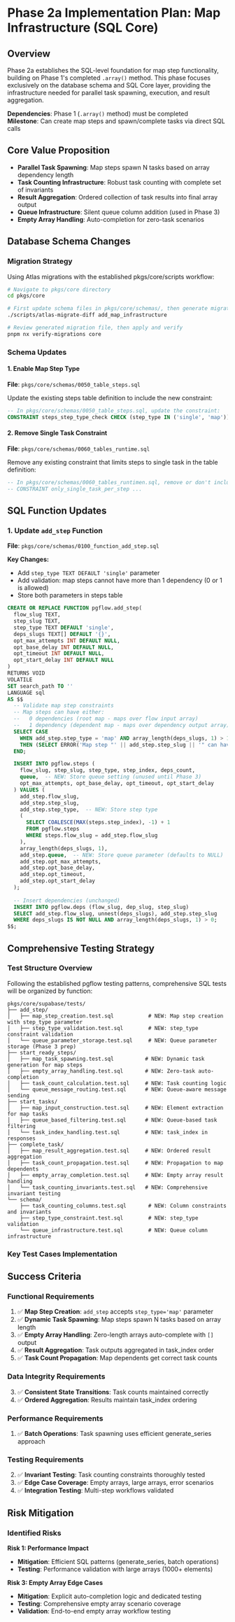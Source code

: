 # Phase 2a Implementation Plan: Map Infrastructure (SQL Core)

## Overview

Phase 2a establishes the SQL-level foundation for map step functionality, building on Phase 1's completed `.array()` method. This phase focuses exclusively on the database schema and SQL Core layer, providing the infrastructure needed for parallel task spawning, execution, and result aggregation.

**Dependencies**: Phase 1 (`.array()` method) must be completed  
**Milestone**: Can create map steps and spawn/complete tasks via direct SQL calls

## Core Value Proposition

- **Parallel Task Spawning**: Map steps spawn N tasks based on array dependency length
- **Task Counting Infrastructure**: Robust task counting with complete set of invariants
- **Result Aggregation**: Ordered collection of task results into final array output
- **Queue Infrastructure**: Silent queue column addition (used in Phase 3)
- **Empty Array Handling**: Auto-completion for zero-task scenarios

## Database Schema Changes

### Migration Strategy

Using Atlas migrations with the established pkgs/core/scripts workflow:

```bash
# Navigate to pkgs/core directory
cd pkgs/core

# First update schema files in pkgs/core/schemas/, then generate migration
./scripts/atlas-migrate-diff add_map_infrastructure

# Review generated migration file, then apply and verify
pnpm nx verify-migrations core
```

### Schema Updates

#### 1. Enable Map Step Type

**File**: `pkgs/core/schemas/0050_table_steps.sql`

Update the existing steps table definition to include the new constraint:

```sql
-- In pkgs/core/schemas/0050_table_steps.sql, update the constraint:
CONSTRAINT steps_step_type_check CHECK (step_type IN ('single', 'map'))
```

#### 2. Remove Single Task Constraint

**File**: `pkgs/core/schemas/0060_tables_runtime.sql
`

Remove any existing constraint that limits steps to single task in the table definition:

```sql
-- In pkgs/core/schemas/0060_tables_runtimen.sql, remove or don't include:
-- CONSTRAINT only_single_task_per_step ...
```

## SQL Function Updates

### 1. Update `add_step` Function

**File**: `pkgs/core/schemas/0100_function_add_step.sql`

**Key Changes:**
- Add `step_type TEXT DEFAULT 'single'` parameter
- Add validation: map steps cannot have more than 1 dependency (0 or 1 is allowed)
- Store both parameters in steps table

```sql
CREATE OR REPLACE FUNCTION pgflow.add_step(
  flow_slug TEXT,
  step_slug TEXT,
  step_type TEXT DEFAULT 'single',
  deps_slugs TEXT[] DEFAULT '{}',
  opt_max_attempts INT DEFAULT NULL,
  opt_base_delay INT DEFAULT NULL,
  opt_timeout INT DEFAULT NULL,
  opt_start_delay INT DEFAULT NULL
) 
RETURNS VOID
VOLATILE
SET search_path TO ''
LANGUAGE sql
AS $$
  -- Validate map step constraints
  -- Map steps can have either:
  --   0 dependencies (root map - maps over flow input array)
  --   1 dependency (dependent map - maps over dependency output array)
  SELECT CASE 
    WHEN add_step.step_type = 'map' AND array_length(deps_slugs, 1) > 1
    THEN (SELECT ERROR('Map step "' || add_step.step_slug || '" can have at most one dependency'))
  END;

  INSERT INTO pgflow.steps (
    flow_slug, step_slug, step_type, step_index, deps_count,
    queue,  -- NEW: Store queue setting (unused until Phase 3)
    opt_max_attempts, opt_base_delay, opt_timeout, opt_start_delay
  ) VALUES (
    add_step.flow_slug,
    add_step.step_slug, 
    add_step.step_type,  -- NEW: Store step type
    (
      SELECT COALESCE(MAX(steps.step_index), -1) + 1 
      FROM pgflow.steps
      WHERE steps.flow_slug = add_step.flow_slug
    ),
    array_length(deps_slugs, 1),
    add_step.queue,  -- NEW: Store queue parameter (defaults to NULL)
    add_step.opt_max_attempts,
    add_step.opt_base_delay,
    add_step.opt_timeout,
    add_step.opt_start_delay
  );
  
  -- Insert dependencies (unchanged)
  INSERT INTO pgflow.deps (flow_slug, dep_slug, step_slug)
  SELECT add_step.flow_slug, unnest(deps_slugs), add_step.step_slug
  WHERE deps_slugs IS NOT NULL AND array_length(deps_slugs, 1) > 0;
$$;
```

## Comprehensive Testing Strategy

### Test Structure Overview

Following the established pgflow testing patterns, comprehensive SQL tests will be organized by function:

```
pkgs/core/supabase/tests/
├── add_step/
│   ├── map_step_creation.test.sql           # NEW: Map step creation with step_type parameter
│   ├── step_type_validation.test.sql        # NEW: step_type constraint validation
│   └── queue_parameter_storage.test.sql     # NEW: Queue parameter storage (Phase 3 prep)
├── start_ready_steps/
│   ├── map_task_spawning.test.sql          # NEW: Dynamic task generation for map steps
│   ├── empty_array_handling.test.sql       # NEW: Zero-task auto-completion
│   ├── task_count_calculation.test.sql     # NEW: Task counting logic
│   └── queue_message_routing.test.sql      # NEW: Queue-aware message sending
├── start_tasks/
│   ├── map_input_construction.test.sql     # NEW: Element extraction for map tasks
│   ├── queue_based_filtering.test.sql      # NEW: Queue-based task filtering
│   └── task_index_handling.test.sql        # NEW: task_index in responses
├── complete_task/
│   ├── map_result_aggregation.test.sql     # NEW: Ordered result aggregation
│   ├── task_count_propagation.test.sql     # NEW: Propagation to map dependents
│   ├── empty_array_completion.test.sql     # NEW: Empty array result handling
│   └── task_counting_invariants.test.sql   # NEW: Comprehensive invariant testing
└── schema/
    ├── task_counting_columns.test.sql       # NEW: Column constraints and invariants
    ├── step_type_constraint.test.sql        # NEW: step_type validation
    └── queue_infrastructure.test.sql        # NEW: Queue column infrastructure
```

### Key Test Cases Implementation

## Success Criteria

### Functional Requirements
1. ✅ **Map Step Creation**: `add_step` accepts `step_type='map'` parameter
2. ✅ **Dynamic Task Spawning**: Map steps spawn N tasks based on array length
3. ✅ **Empty Array Handling**: Zero-length arrays auto-complete with `[]` output
4. ✅ **Result Aggregation**: Task outputs aggregated in task_index order
5. ✅ **Task Count Propagation**: Map dependents get correct task counts

### Data Integrity Requirements
3. ✅ **Consistent State Transitions**: Task counts maintained correctly
4. ✅ **Ordered Aggregation**: Results maintain task_index ordering

### Performance Requirements
1. ✅ **Batch Operations**: Task spawning uses efficient generate_series approach

### Testing Requirements
2. ✅ **Invariant Testing**: Task counting constraints thoroughly tested
3. ✅ **Edge Case Coverage**: Empty arrays, large arrays, error scenarios
4. ✅ **Integration Testing**: Multi-step workflows validated

## Risk Mitigation

### Identified Risks

**Risk 1: Performance Impact**
- **Mitigation**: Efficient SQL patterns (generate_series, batch operations)
- **Testing**: Performance validation with large arrays (1000+ elements)

**Risk 3: Empty Array Edge Cases**
- **Mitigation**: Explicit auto-completion logic and dedicated testing
- **Testing**: Comprehensive empty array scenario coverage
- **Validation**: End-to-end empty array workflow testing
